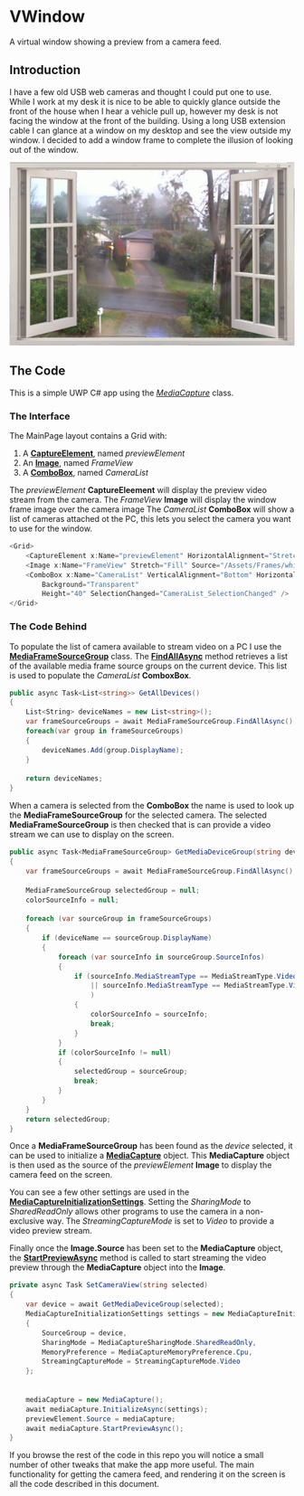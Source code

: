 # VWindow
A virtual window showing a preview from a camera feed.

## Introduction

I have a few old USB web cameras and thought I could put one to use. While I work at my desk it is nice to be able to quickly glance outside the front of the house when I hear a vehicle pull up, however my desk is not facing the window at the front of the building. Using a long USB extension cable I can glance at a window on my desktop and see the view outside my window.
I decided to add a window frame to complete the illusion of looking out of the window.

![screen shot of app running](screenshot.png)


## The Code

This is a simple UWP C# app using the [_MediaCapture_](https://docs.microsoft.com/uwp/api/windows.media.capture.mediacapture) class.

### The Interface 
The MainPage layout contains a Grid with:
1. A [**CaptureElement**](https://docs.microsoft.com/uwp/api/Windows.UI.Xaml.Controls.CaptureElement), named *previewElement*
2. An [**Image**](https://docs.microsoft.com/uwp/api/windows.ui.xaml.controls.image), named *FrameView*
3. A [**ComboBox**](https://docs.microsoft.com/uwp/api/windows.ui.xaml.controls.combobox), named *CameraList*

The *previewElement* **CaptureEleement** will display the preview video stream from the camera.
The *FrameView* **Image** will display the window frame image over the camera image
The *CameraList* **ComboBox** will show a list of cameras attached ot the PC, this lets you select the camera you want to use for the window.

```cs
<Grid>
    <CaptureElement x:Name="previewElement" HorizontalAlignment="Stretch" Visibility="Visible"/>
    <Image x:Name="FrameView" Stretch="Fill" Source="/Assets/Frames/white_open.png"  />
    <ComboBox x:Name="CameraList" VerticalAlignment="Bottom" HorizontalAlignment="Stretch" 
        Background="Transparent"
        Height="40" SelectionChanged="CameraList_SelectionChanged" />
</Grid>
```

### The Code Behind

To populate the list of camera available to stream video on a PC I use the [**MediaFrameSourceGroup**](https://docs.microsoft.com/uwp/api/windows.media.capture.frames.mediaframesourcegroup) class. The [**FindAllAsync**](https://docs.microsoft.com/uwp/api/windows.media.capture.frames.mediaframesourcegroup.findallasync) method retrieves a list of the available media frame source groups on the current device. This list is used to populate the *CameraList* **ComboxBox**.

```cs
public async Task<List<string>> GetAllDevices()
{
    List<String> deviceNames = new List<string>();
    var frameSourceGroups = await MediaFrameSourceGroup.FindAllAsync();
    foreach(var group in frameSourceGroups)
    {
        deviceNames.Add(group.DisplayName);
    }	

    return deviceNames;
}
```

When a camera is selected from the **ComboBox** the name is used to look up the **MediaFrameSourceGroup** for the selected camera. The selected **MediaFrameSourceGroup** is then checked that is can provide a video stream we can use to display on the screen.

```cs
public async Task<MediaFrameSourceGroup> GetMediaDeviceGroup(string deviceName)
{
    var frameSourceGroups = await MediaFrameSourceGroup.FindAllAsync();

    MediaFrameSourceGroup selectedGroup = null;
    colorSourceInfo = null;

    foreach (var sourceGroup in frameSourceGroups)
    {
        if (deviceName == sourceGroup.DisplayName)
        {
            foreach (var sourceInfo in sourceGroup.SourceInfos)
            {
                if (sourceInfo.MediaStreamType == MediaStreamType.VideoPreview
                    || sourceInfo.MediaStreamType == MediaStreamType.VideoRecord
                    )
                {
                    colorSourceInfo = sourceInfo;
                    break;
                }
            }
            if (colorSourceInfo != null)
            {
                selectedGroup = sourceGroup;
                break;
            }
        }
    }
    return selectedGroup;
}
```

Once a **MediaFrameSourceGroup** has been found as the *device* selected, it can be used to initialize a [**MediaCapture**](https://docs.microsoft.com/uwp/api/windows.media.capture.mediacapture) object. This **MediaCapture** object is then used as the source of the *previewElement* **Image** to display the camera feed on the screen.

You can see a few other settings are used in the [**MediaCaptureInitializationSettings**](https://docs.microsoft.com/uwp/api/windows.media.capture.mediacaptureinitializationsettings). Setting the *SharingMode* to *SharedReadOnly* allows other programs to use the camera in a non-exclusive way. The *StreamingCaptureMode* is set to *Video* to provide a video preview stream.

Finally once the **Image.Source** has been set to the **MediaCapture** object, the [**StartPreviewAsync**](https://docs.microsoft.com/uwp/api/windows.media.capture.mediacapture.startpreviewasync) method is called to start streaming the video preview through the **MediaCapture** object into the **Image**.

```cs
private async Task SetCameraView(string selected)
{
    var device = await GetMediaDeviceGroup(selected);
    MediaCaptureInitializationSettings settings = new MediaCaptureInitializationSettings
    {
        SourceGroup = device,
        SharingMode = MediaCaptureSharingMode.SharedReadOnly,
        MemoryPreference = MediaCaptureMemoryPreference.Cpu,
        StreamingCaptureMode = StreamingCaptureMode.Video
    };


    mediaCapture = new MediaCapture();
    await mediaCapture.InitializeAsync(settings);
    previewElement.Source = mediaCapture;
    await mediaCapture.StartPreviewAsync();
}
```

If you browse the rest of the code in this repo you will notice a small number of other tweaks that make the app more useful. The main functionality for getting the camera feed, and rendering it on the screen is all the code described in this document.



